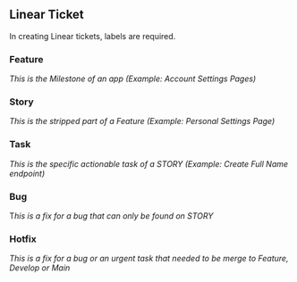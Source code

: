 ## Linear Ticket

In creating Linear tickets, labels are required.

### Feature
*This is the Milestone of an app (Example: Account Settings Pages)*

### Story
*This is the stripped part of a Feature (Example: Personal Settings Page)*

### Task
*This is the specific actionable task of a STORY (Example: Create Full Name endpoint)*

### Bug
T*his is a fix for a bug that can only be found on STORY*

### Hotfix
*This is a fix for a bug or an urgent task that needed to be merge to Feature, Develop or Main*
